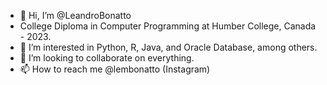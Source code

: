 - 👋 Hi, I’m @LeandroBonatto
- College Diploma in Computer Programming at Humber College, Canada - 2023.
- 👀 I’m interested in Python, R, Java, and Oracle Database, among others.
- 💞️ I’m looking to collaborate on everything.
- 📫 How to reach me @lembonatto (Instagram)

<!---
LeandroBonatto/LeandroBonatto is a ✨ special ✨ repository because its `README.md` (this file) appears on your GitHub profile.
You can click the Preview link to take a look at your changes.
--->
